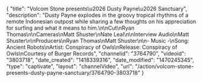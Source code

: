 {
    "title": "Volcom Stone presents\u2026 Dusty Payne\u2026 Sanctuary",
    "description": "Dusty Payne explodes in the groovy tropical rhythms of a remote Indonesian outpost while sharing a few thoughts on his appreciation for surfing and what it means to him.\n\nCut\nRyan Thomas\n\nCameras\nMatt Shuster\nNate Leal\n\nInterview Audio\nMatt Shuster\n\nProducers\nRyan Thomas\nMatt Shuster\n\n- Music -\nSong: Ancient Robots\nArtist: Conspiracy of Owls\nRelease: Conspiracy of Owls\nCourtesy of Burger Records",
    "channelid": "3764790",
    "videoid": "3803718",
    "date_created": "1418339316",
    "date_modified": "1470245345",
    "type": "captivate",
    "layout": "channelVideo",
    "url": "\/action\/volcom-stone-presents-dusty-payne-sanctuary\/3764790-3803718"
}